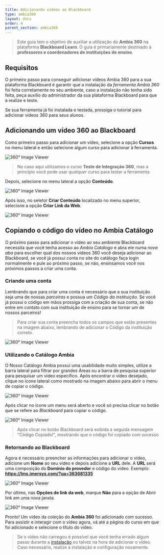 ```yaml
---
title: Adicionando vídeos ao Blackboard
type: ambia360
layout: docs
order: 4
parent_section: ambia360
---
```


> Este guia tem o objetivo de auxiliar a utilização do **Ambia 360** na plataforma **Blackboard Learn**. O guia é primariamente destinado à **professores e coordenadores de instituições de ensino**.

## Requisitos

O primeiro passo para conseguir adicionar vídeos Ambia 360 para a sua plataforma Blackboard é garantir que a instalação
da *ferramenta Ambia 360* foi feita corretamente no seu ambiente, caso a instalação não tenha sido feita, peça
auxílio do administrador da sua plataforma Blackboard para que a realize e teste.

Se sua ferramenta já foi instalada e testada, prossiga o tutorial para adicionar vídeos 360 para seus alunos.

## Adicionando um vídeo 360 ao Blackboard

Como primeiro passo para adicionar um vídeo, selecione a opção **Cursos** no menu lateral e então selecione algum curso para adicionar à ferramenta.

![360&deg; Image Viewer](../images/blackboard/Blackboard-SS7.png)

>No caso aqui utilizamos o curso **Teste de Integração 360**, mas a princípio você pode usar *qualquer* curso para testar
>a ferramenta

Depois, selecione no menu lateral a opção **Conteúdo**.

![360&deg; Image Viewer](../images/blackboard/Blackboard-SS8.png)

Após isso, no seletor **Criar Conteúdo** localizado no menu superior, selecione a opção **Criar Link da Web**.

![360&deg; Image Viewer](../images/blackboard/Blackboard-SS9.png)

## Copiando o código do vídeo no Ambia Catálogo

O próximo passo para adicionar o vídeo ao seu ambiente Blackboard necessita que você tenha acesso ao *Ambia Catálogo* e abra ele numa *nova aba* para escolher qual dos nossos vídeos 360 você deseja adicionar ao Blackboard, se você já possui conta no site do catálogo faça login normalmente e pule ao próximo passo, se não, ensinsamos você nos próximos passos a criar uma conta.

### Criando uma conta

Lembrando que para criar uma conta é necessário que a sua instituição seja uma de nossas *parceiras* e possua um *Código da instituição*. Se você já possui o código em mãos prossiga com a criação de sua conta, se não entre em contato com sua instituição de ensino para se tornar um de nossos parceiros!

>Para criar sua conta preencha todos os campos que estão presentes na imagem abaixo, lembrando de adicionar o Código da instituição correto.

![360&deg; Image Viewer](../images/catalogo/Catalogo-SS1.png)

### Utilizando o Catálogo Ambia

O Nosso Catálogo Ambia possui uma usabilidade muito simples, utilize a barra lateral para filtrar por grandes Áreas ou a barra de pesquisa superior para pesquisar um vídeo específico. Após encontrar o vídeo desejado, clique no ícone lateral como mostrado na imagem abaixo para abrir o menu de copiar o código.

![360&deg; Image Viewer](../images/catalogo/Catalogo-SS2.png)

Após clicar no ícone um menu será aberto e você só precisa clicar no botão que se refere ao *Blackboard* para copiar o código.

![360&deg; Image Viewer](../images/catalogo/Catalogo-SS3.png)

>Após clicar no botão Blackboard será exibida a seguida mensagem "Código Copiado!", mostrando que o código foi copiado com sucesso

### Retornando ao Blackboard

Agora é necessário preencher as informações para adicionar o vídeo, adicione um **Nome**
ao seu vídeo e depois adicione a **URL** dele. A **URL** será uma composição do **Domínio do provedor** e código do vídeo. Exemplo: **https://lms.imersys.com/?ua=363681335**

![360&deg; Image Viewer](../images/blackboard/Blackboard-SS10.png)


Por último, nas **Opções de link da web**, marque **Não** para a opção de Abrir link em uma nova janela.

![360&deg; Image Viewer](../images/blackboard/Blackboard-SS11.png)

Pronto! Um vídeo da coleção do **Ambia 360** foi adicionado com sucesso. Para assistir e interagir com o vídeo agora, vá até a página do curso em que foi adicionado e selecione o título do vídeo.

>Se o vídeo não carregou é possível que você tenha errado algum passo durante a [instalação](#guia-de-instalacao) ou talvez na hora de adicionar o vídeo. Caso necessário, realize a instalação e configuração novamente.